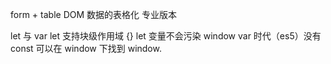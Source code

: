 form + table DOM 数据的表格化
专业版本

 let 与 var 
 let 支持块级作用域 {}
 let 变量不会污染 window
 var 时代（es5）没有 const 可以在 window 下找到 window.